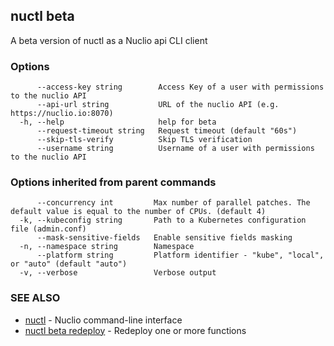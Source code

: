 ## nuctl beta

A beta version of nuctl as a Nuclio api CLI client

### Options

```
      --access-key string        Access Key of a user with permissions to the nuclio API
      --api-url string           URL of the nuclio API (e.g. https://nuclio.io:8070)
  -h, --help                     help for beta
      --request-timeout string   Request timeout (default "60s")
      --skip-tls-verify          Skip TLS verification
      --username string          Username of a user with permissions to the nuclio API
```

### Options inherited from parent commands

```
      --concurrency int         Max number of parallel patches. The default value is equal to the number of CPUs. (default 4)
  -k, --kubeconfig string       Path to a Kubernetes configuration file (admin.conf)
      --mask-sensitive-fields   Enable sensitive fields masking
  -n, --namespace string        Namespace
      --platform string         Platform identifier - "kube", "local", or "auto" (default "auto")
  -v, --verbose                 Verbose output
```

### SEE ALSO

* [nuctl](nuctl.md)	 - Nuclio command-line interface
* [nuctl beta redeploy](nuctl_beta_redeploy.md)	 - Redeploy one or more functions

